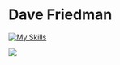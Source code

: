 # Dave Friedman

[![My Skills](https://skillicons.dev/icons?i=py,r,bash,linux,git,aws,ansible,latex,postgres,java,scala,vscode)](https://skillicons.dev)

![](https://komarev.com/ghpvc/?username=davefriedman01&style=for-the-badge&label=N)

